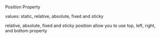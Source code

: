 Position Property

values: static, relative, absolute, fixed and sticky

relative, absolute, fixed and sticky position allow you to use top, left, right, and bottom property